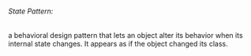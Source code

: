 ###### State Pattern:

a behavioral design pattern that lets an object alter its
behavior when its internal state changes. It appears as if the
object changed its class.

